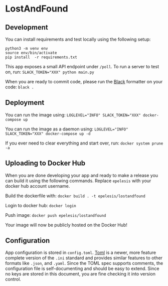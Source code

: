 # LostAndFound

## Development
You can install requirements and test locally using the following setup:
```
python3 -m venv env
source env/bin/activate
pip install  -r requirements.txt
```

This app exposes a small API endpoint under `/poll`. To run a server to test on,
run: `SLACK_TOKEN="XXX" python main.py`

When you are ready to commit code, please run the 
[Black](https://black.readthedocs.io/en/stable/installation_and_usage.html) 
formatter on your code: `black .`

## Deployment
You can run the image using: `LOGLEVEL="INFO" SLACK_TOKEN="XXX" docker-compose up`

You can run the image as a daemon using: `LOGLEVEL="INFO" SLACK_TOKEN="XXX" docker-compose up -d`

If you ever need to clear everything and start over, run: `docker system prune -a`

## Uploading to Docker Hub
When you are done developing your app and ready to make a release you can
build it using the following commands. Replace `epelesis` with your docker hub
account username. 

Build the dockerfile with: `docker build . -t epelesis/lostandfound`

Login to docker hub: `docker login`

Push image: `docker push epelesis/lostandfound`

Your image will now be publicly hosted on the Docker Hub!

## Configuration
App configuration is stored in `config.toml`. 
[Toml](https://github.com/toml-lang/toml)
is a newer, more feature complete version of the `.ini` standard and provides
similar features to other formats like `.json`, and `.yaml`. Since the TOML
spec supports comments, the configuration file is self-documenting and should be
easy to extend. Since no keys are stored in this document, you are fine checking
it into version control.
